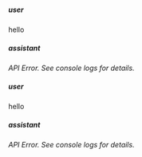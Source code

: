 ##### user
hello

##### assistant
*API Error. See console logs for details.*

##### user
hello

##### assistant
*API Error. See console logs for details.*
